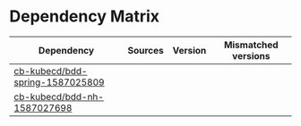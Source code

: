 # Dependency Matrix

Dependency | Sources | Version | Mismatched versions
---------- | ------- | ------- | -------------------
[cb-kubecd/bdd-spring-1587025809](https://github.com/cb-kubecd/bdd-spring-1587025809.git) |  | []() | 
[cb-kubecd/bdd-nh-1587027698](https://github.com/cb-kubecd/bdd-nh-1587027698.git) |  | []() | 
